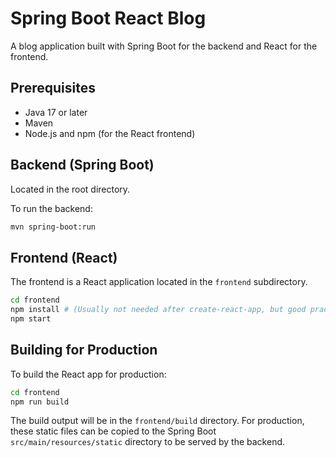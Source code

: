 # Spring Boot React Blog

A blog application built with Spring Boot for the backend and React for the frontend.

## Prerequisites

- Java 17 or later
- Maven
- Node.js and npm (for the React frontend)

## Backend (Spring Boot)

Located in the root directory.

To run the backend:
```bash
mvn spring-boot:run
```

## Frontend (React)

The frontend is a React application located in the `frontend` subdirectory.

```bash
cd frontend
npm install # (Usually not needed after create-react-app, but good practice)
npm start
```

## Building for Production

To build the React app for production:
```bash
cd frontend
npm run build
```

The build output will be in the `frontend/build` directory. For production, these static files can be copied to the Spring Boot `src/main/resources/static` directory to be served by the backend.
